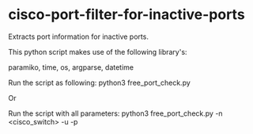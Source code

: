# cisco-port-filter-for-inactive-ports
Extracts port information for inactive ports. 

This python script makes use of the following library's:

paramiko, time, os, argparse, datetime

Run the script as following: python3 free_port_check.py

Or 

Run the script with all parameters: python3 free_port_check.py -n <cisco_switch> -u <username> -p <very strong pw>
